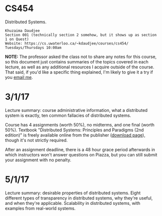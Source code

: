 CS454
=====

Distributed Systems.

    Khuzaima Daudjee
    Section 001 (technically section 2 somehow, but it shows up as section 1 on Quest)
    Website: https://cs.uwaterloo.ca/~kdaudjee/courses/cs454/
    Tuesdays/Thursdays 10:00am

**NOTE:** The professor asked the class not to share any notes for this course, so this document just contains summaries of the topics covered in each lecture, as well as any additional resources I acquire outside of the course. That said, if you'd like a specific thing explained, I'm likely to give it a try if you [email me](mailto:azhang9@gmail.com?subject=CS454).

# 3/1/17

Lecture summary: course administrative information, what a distributed system is exactly, ten common fallacies of distributed systems.

Course has 4 assignments (worth 50%), no midterms, and one final (worth 50%). Textbook "Distributed Systems: Principles and Paradigms (2nd edition)" is freely available online from the publisher ([download page](https://www.distributed-systems.net/index.php/books/distributed-systems/)), though it's not strictly required.

After an assignment deadline, there is a 48 hour grace period afterwards in which instructors won't answer questions on Piazza, but you can still submit your assignment with no penalty.

# 5/1/17

Lecture summary: desirable properties of distributed systems. Eight different types of transparency in distributed systems, why they're useful, and when they're applicable. Scalability in distributed systems, with examples from real-world systems.